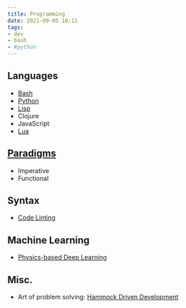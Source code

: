 ```yaml
---
title: Programming
date: 2021-09-05 10:11
tags:
- dev
- bash
- #python
---
```


## Languages

* [Bash](202109050717-bash.md)
* [Python](2021-08-30--13-16-37Z--python.md)
* [Lisp](20210916121401-lisp.md)
* Clojure
* JavaScript
* [Lua](20210910142103-lua.md)

## [Paradigms](20210919174052-programming-paradigms.md)

* Imperative
* Functional

## Syntax

* [Code Linting](20210906101735-code-linting.md)

## Machine Learning

* [Physics-based Deep Learning](https://physicsbaseddeeplearning.org/intro.html)

## Misc.

* Art of problem solving: [Hammock Driven Development](https://www.youtube.com/watch?v=f84n5oFoZBc)
